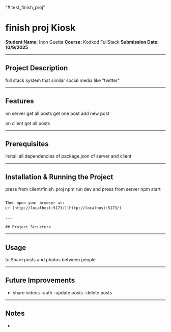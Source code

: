 "# test_finish_proj" 

# finish proj Kiosk

**Student Name:** Inon Guetta
**Course:** Kodkod FullStack
**Submission Date: 10/9/2025** 

---

## Project Description
full stack system that similar social media like "twitter"

---

## Features
on server 
get all posts
get one post
add new post 

on client 
get all posts

---

## Prerequisites
install all dependencies of package.json
of server and client 

---

## Installation & Running the Project
press from client\finish_proj npm run dev 
and
press from server npm start  

```

Then open your browser at:
👉 [http://localhost:5173/](http://localhost:5173/)

---

## Project Structure

```

---

## Usage 
to Share posts and photos between people

---

## Future Improvements
- share videos
-auth
-update posts
-delete posts 

---

## Notes
- 



